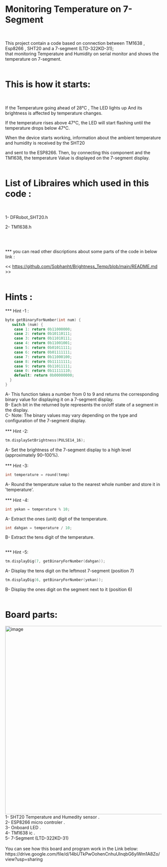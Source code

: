 # Monitoring Temperature on 7-Segment
</br>

This project contain a code based on connection between TM1638 , Esp8266 , SHT20 and a 7-segment (LTD-322KD-31);
</br>
that monitoring Temperature and Humidity on serial monitor and shows the temperature on 7-segment.
</br>
</br>

# This is how it starts:
</br>

If the Temperature going ahead of 28°C , The LED lights up And its brightness is affected by temperature changes.</br>

If the temperature rises above 47°C, the LED will start flashing until the temperature drops below 47°C.</br>

When the device starts working, information about the ambient temperature and humidity is received by the SHT20 </br>

and sent to the ESP8266. Then, by connecting this component and the TM1638, the temperature Value is displayed on the 7-segment display.</br>
</br>


# List of Libraires which used in this code :
</br>

1- DFRobot_SHT20.h
</br>

2- TM1638.h

</br>
</br>

*** you can read other discriptions about some parts of the code in below link : </br>

<< https://github.com/Sobhanht/Brightness_Temp/blob/main/README.md >>
</br>
</br>
# Hints :</br>
*** Hint -1 :
</br>
```C++
byte getBinaryForNumber(int num) {
   switch (num) {
    case 1: return 0b11000000;
    case 2: return 0b10110111;
    case 3: return 0b11010111;
    case 4: return 0b11001001;
    case 5: return 0b01011111;
    case 6: return 0b01111111;
    case 7: return 0b11000100;
    case 8: return 0b11111111;
    case 9: return 0b11011111;
    case 0: return 0b11111110;
    default: return 0b00000000;
  }
}
```
A- This function takes a number from 0 to 9 and returns the corresponding binary value for displaying it on a 7-segment display.</br>
B- Each bit in the returned byte represents the on/off state of a segment in the display.</br>
C- Note: The binary values may vary depending on the type and configuration of the 7-segment display.</br>
</br>
*** Hint -2:
```C++ 
tm.displaySetBrightness(PULSE14_16);
```
A- Set the brightness of the 7-segment display to a high level (approximately 90–100%).</br>
</br>
*** Hint -3:
```C++
int temperature = round(temp)
```
A- Round the temperature value to the nearest whole number and store it in 'temperature'.</br>
</br>
*** Hint -4:
```C++ 
int yekan = temperature % 10;
``` 
A- Extract the ones (unit) digit of the temperature. </br>
```C++ 
int dahgan = temperature / 10;
```
B- Extract the tens digit of the temperature.</br>
</br>

*** Hint -5:
```C++
tm.displayDig(7, getBinaryForNumber(dahgan));
```
A- Display the tens digit on the leftmost 7-segment (position 7)</br>
```C++ 
tm.displayDig(6, getBinaryForNumber(yekan));
```
B-  Display the ones digit on the segment next to it (position 6)</br>
</br>
# Board parts:
<img width="1280" height="606" alt="image" src="https://github.com/user-attachments/assets/466b9a8d-3a53-470c-8e97-e95ddcb5e8d3" />
 1- SHT20 Temperature and Humedity sensor .</br>
 2- ESP8266 micro controler . </br>
 3- Onboard LED .</br>
 4- TM1638 ic .</br>
 5- 7-Segment (LTD-322KD-31)</br>
</br>
You can see how this board and program work in the Link below:</br>
https://drive.google.com/file/d/14bUTkPwOohenCnhuUlnqbG6yIWm1A8Zo/view?usp=sharing





